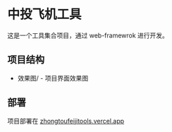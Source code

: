 # 中投飞机工具

这是一个工具集合项目，通过 web-framewrok 进行开发。

## 项目结构

- 效果图/ - 项目界面效果图

## 部署

项目部署在 [zhongtoufeijitools.vercel.app](https://zhongtoufeijitools.vercel.app) 